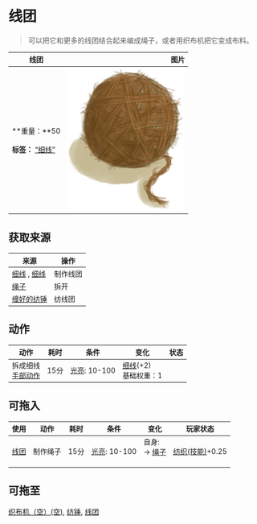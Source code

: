# 线团  
> 可以把它和更多的线团结合起来编成绳子，或者用织布机把它变成布料。  
  
  线团  |   图片   
 ----  |  ----:   
 **重量：**50<br><br>**标签：**	[“细线”](tag_Cord.md)  |  ![](Sprite/Yarn.png)   
  
## 获取来源  
来源  |  操作  
----  |  ----  
[细线](CordFiber.md) , [细线](CordFiber.md)  |  制作线团  
[绳子](Rope.md)  |  拆开  
[缠好的纺锤](SpindleFiber.md)  |  纺线团  
## 动作  
动作  |  耗时  |  条件  |  变化  |  状态  
----  |  ----  |  ----  |  ----  |  ----  
拆成细线<br>[手部动作](HandAction.md)  |  15分  |  [光亮](Light.md): 10-100  |  [细线](CordFiber.md)(+2)<br>基础权重：1<br>  |    
## 可拖入  
使用  |  动作  |  耗时  |  条件  |  变化  |  玩家状态  
----  |  ----  |  ----  |  ----  |  ----  |  ----  
[线团](YarnFiber.md)  |  制作绳子  |  15分  |  [光亮](Light.md): 10-100  |  自身:<br>→ [绳子](Rope.md)<br><br>  |  [纺织(技能)](Skill_Tailoring.md)+0.25  
## 可拖至  
[织布机（空）(空)](LoomEmpty.md), [纺锤](Spindle.md), [线团](YarnFiber.md)  
